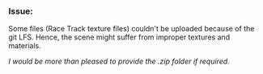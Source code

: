 ### Issue:
Some files (Race Track texture files) couldn't be uploaded because of the git LFS. Hence, the scene might suffer from improper textures and materials.



_I would be more than pleased to provide the .zip folder if required._
